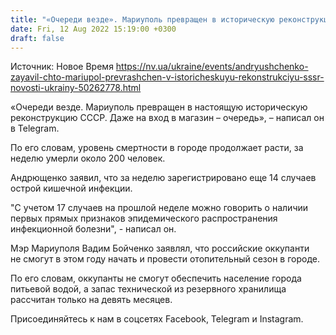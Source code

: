 ```yaml
---
title: "«Очереди везде». Мариуполь превращен в историческую реконструкцию СССР, уровень смертности в городе растет — советник мэра"
date: Fri, 12 Aug 2022 15:19:00 +0300
draft: false
---
```

Источник: Новое Время https://nv.ua/ukraine/events/andryushchenko-zayavil-chto-mariupol-prevrashchen-v-istoricheskuyu-rekonstrukciyu-sssr-novosti-ukrainy-50262778.html


«Очереди везде. Мариуполь превращен в настоящую историческую реконструкцию СССР. Даже на вход в магазин – очередь», – написал он в Telegram.

По его словам, уровень смертности в городе продолжает расти, за неделю умерли около 200 человек.

Андрющенко заявил, что за неделю зарегистрировано еще 14 случаев острой кишечной инфекции.

"С учетом 17 случаев на прошлой неделе можно говорить о наличии первых прямых признаков эпидемического распространения инфекционной болезни", - написал он.

Мэр Мариуполя Вадим Бойченко заявлял, что российские оккупанти не смогут в этом году начать и провести отопительный сезон в городе.

По его словам, оккупанты не смогут обеспечить население города питьевой водой, а запас технической из резервного хранилища рассчитан только на девять месяцев.

Присоединяйтесь к нам в соцсетях Facebook, Telegram и Instagram.
